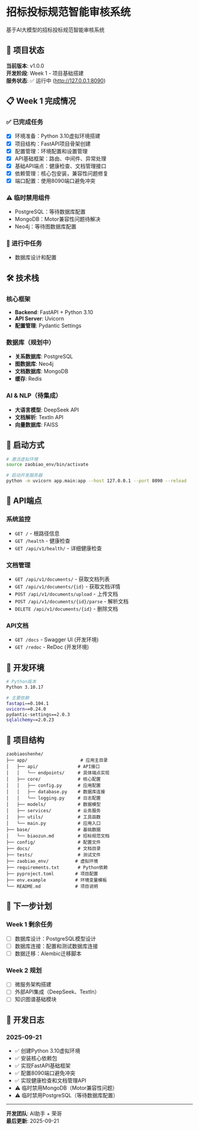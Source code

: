 # 招标投标规范智能审核系统

基于AI大模型的招标投标规范智能审核系统

## 🚀 项目状态

**当前版本**: v1.0.0  
**开发阶段**: Week 1 - 项目基础搭建  
**服务状态**: ✅ 运行中 (http://127.0.0.1:8090)

## 📋 Week 1 完成情况

### ✅ 已完成任务
- [x] 环境准备：Python 3.10虚拟环境搭建
- [x] 项目结构：FastAPI项目骨架创建
- [x] 配置管理：环境配置和设置管理
- [x] API基础框架：路由、中间件、异常处理
- [x] 基础API端点：健康检查、文档管理接口
- [x] 依赖管理：核心包安装，兼容性问题修复
- [x] 端口配置：使用8090端口避免冲突

### ⚠️ 临时禁用组件
- PostgreSQL：等待数据库配置
- MongoDB：Motor兼容性问题待解决
- Neo4j：等待图数据库配置

### 🔄 进行中任务
- 数据库设计和配置

## 🛠️ 技术栈

### 核心框架
- **Backend**: FastAPI + Python 3.10
- **API Server**: Uvicorn
- **配置管理**: Pydantic Settings

### 数据库（规划中）
- **关系数据库**: PostgreSQL 
- **图数据库**: Neo4j
- **文档数据库**: MongoDB
- **缓存**: Redis

### AI & NLP（待集成）
- **大语言模型**: DeepSeek API
- **文档解析**: TextIn API
- **向量数据库**: FAISS

## 🚦 启动方式

```bash
# 激活虚拟环境
source zaobiao_env/bin/activate

# 启动开发服务器
python -m uvicorn app.main:app --host 127.0.0.1 --port 8090 --reload
```

## 📡 API端点

### 系统监控
- `GET /` - 根路径信息
- `GET /health` - 健康检查
- `GET /api/v1/health/` - 详细健康检查

### 文档管理
- `GET /api/v1/documents/` - 获取文档列表
- `GET /api/v1/documents/{id}` - 获取文档详情
- `POST /api/v1/documents/upload` - 上传文档
- `POST /api/v1/documents/{id}/parse` - 解析文档
- `DELETE /api/v1/documents/{id}` - 删除文档

### API文档
- `GET /docs` - Swagger UI (开发环境)
- `GET /redoc` - ReDoc (开发环境)

## 🔧 开发环境

```bash
# Python版本
Python 3.10.17

# 主要依赖
fastapi==0.104.1
uvicorn==0.24.0
pydantic-settings==2.0.3
sqlalchemy==2.0.23
```

## 📁 项目结构

```
zaobiaoshenhe/
├── app/                    # 应用主目录
│   ├── api/               # API接口
│   │   └── endpoints/     # 具体端点实现
│   ├── core/              # 核心配置
│   │   ├── config.py      # 应用配置
│   │   ├── database.py    # 数据库连接
│   │   └── logging.py     # 日志配置
│   ├── models/            # 数据模型
│   ├── services/          # 业务服务
│   ├── utils/             # 工具函数
│   └── main.py            # 应用入口
├── base/                  # 基础数据
│   └── biaozun.md         # 招标规范文档
├── config/                # 配置文件
├── docs/                  # 文档目录
├── tests/                 # 测试文件
├── zaobiao_env/          # 虚拟环境
├── requirements.txt       # Python依赖
├── pyproject.toml        # 项目配置
├── env.example           # 环境变量模板
└── README.md             # 项目说明
```

## 🎯 下一步计划

### Week 1 剩余任务
- [ ] 数据库设计：PostgreSQL模型设计
- [ ] 数据库连接：配置和测试数据库连接
- [ ] 数据迁移：Alembic迁移脚本

### Week 2 规划
- [ ] 微服务架构搭建
- [ ] 外部API集成（DeepSeek、TextIn）
- [ ] 知识图谱基础模块

## 📝 开发日志

### 2025-09-21
- ✅ 创建Python 3.10虚拟环境
- ✅ 安装核心依赖包
- ✅ 实现FastAPI基础框架
- ✅ 配置8090端口避免冲突
- ✅ 实现健康检查和文档管理API
- ⚠️ 临时禁用MongoDB（Motor兼容性问题）
- ⚠️ 临时禁用PostgreSQL（等待数据库配置）

---

**开发团队**: AI助手 + 荣哥  
**最后更新**: 2025-09-21
